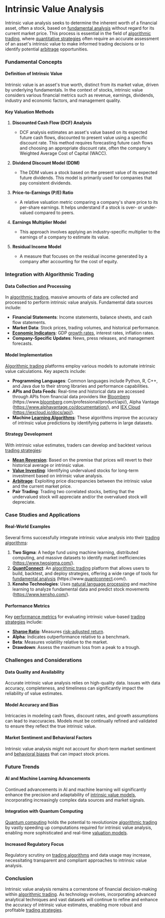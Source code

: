 # Intrinsic Value Analysis

Intrinsic value analysis seeks to determine the inherent worth of a financial asset, often a stock, based on [fundamental analysis](../f/fundamental_analysis.md) without regard for its current market price. This process is essential in the field of [algorithmic trading](../a/algorithmic_trading.md), where [quantitative strategies](../q/quantitative_strategies_in_trading.md) often require an accurate assessment of an asset's intrinsic value to make informed trading decisions or to identify potential [arbitrage](../a/arbitrage.md) opportunities.

### Fundamental Concepts

#### Definition of Intrinsic Value

Intrinsic value is an asset's true worth, distinct from its market value, driven by underlying fundamentals. In the context of stocks, intrinsic value considers various financial metrics such as revenue, earnings, dividends, industry and economic factors, and management quality.

#### Key Valuation Methods

1. **Discounted Cash Flow (DCF) Analysis**
   - DCF analysis estimates an asset's value based on its expected future cash flows, discounted to present value using a specific discount rate. This method requires forecasting future cash flows and choosing an appropriate discount rate, often the company's Weighted Average Cost of Capital (WACC).
   
2. **Dividend Discount Model (DDM)**
   - The DDM values a stock based on the present value of its expected future dividends. This model is primarily used for companies that pay consistent dividends. 

3. **Price-to-Earnings (P/E) Ratio**
   - A relative valuation metric comparing a company's share price to its per-share earnings. It helps understand if a stock is over- or under-valued compared to peers.

4. **Earnings Multiplier Model**
   - This approach involves applying an industry-specific multiplier to the earnings of a company to estimate its value.

5. **Residual Income Model**
   - A measure that focuses on the residual income generated by a company after accounting for the cost of equity.

### Integration with Algorithmic Trading

#### Data Collection and Processing

In [algorithmic trading](../a/algorithmic_trading.md), massive amounts of data are collected and processed to perform intrinsic value analysis. Fundamental data sources include:
- **Financial Statements**: Income statements, balance sheets, and cash flow statements.
- **Market Data**: Stock prices, trading volumes, and historical performance.
- **[Economic Indicators](../e/economic_indicators.md)**: GDP [growth rates](../g/growth_rates_in_trading.md), interest rates, inflation rates.
- **Company-Specific Updates**: News, press releases, and management forecasts.

#### Model Implementation

[Algorithmic trading](../a/algorithmic_trading.md) platforms employ various models to automate intrinsic value calculations. Key aspects include:

- **Programming Languages**: Common languages include Python, R, C++, and Java due to their strong libraries and performance capabilities.
- **APIs and Data Feeds**: Real-time and historical data are accessed through APIs from financial data providers like [Bloomberg](../b/bloomberg.md) (https://www.[bloomberg](../b/bloomberg.md).com/professional/product/api/), Alpha Vantage (https://www.alphavantage.co/documentation/), and [IEX Cloud](../i/iex_cloud.md) (https://iexcloud.io/docs/api/).
- **Machine [Learning Algorithms](../l/learning_algorithms_in_trading.md)**: These algorithms improve the accuracy of intrinsic value predictions by identifying patterns in large datasets.

#### Strategy Development

With intrinsic value estimates, traders can develop and backtest various [trading strategies](../t/trading_strategies.md):
- **[Mean Reversion](../m/mean_reversion.md)**: Based on the premise that prices will revert to their historical average or intrinsic value.
- **[Value Investing](../v/value_investing.md)**: Identifying undervalued stocks for long-term investment based on intrinsic value analysis.
- **[Arbitrage](../a/arbitrage.md)**: Exploiting price discrepancies between the intrinsic value and the current market price.
- **Pair Trading**: Trading two correlated stocks, betting that the undervalued stock will appreciate and/or the overvalued stock will depreciate.

### Case Studies and Applications

#### Real-World Examples

Several firms successfully integrate intrinsic value analysis into their [trading algorithms](../t/trading_algorithms.md):

1. **Two Sigma**: A hedge fund using machine learning, distributed computing, and massive datasets to identify market inefficiencies (https://www.twosigma.com/).
2. **[QuantConnect](../q/quantconnect.md)**: An [algorithmic trading](../a/algorithmic_trading.md) platform that allows users to build, backtest, and deploy strategies, offering a wide range of tools for [fundamental analysis](../f/fundamental_analysis.md) (https://www.[quantconnect](../q/quantconnect.md).com/).
3. **Kensho Technologies**: Uses [natural language processing](../n/natural_language_processing_(nlp)_in_trading.md) and machine learning to analyze fundamental data and predict stock movements (https://www.kensho.com/).

#### Performance Metrics

Key [performance metrics](../p/performance_metrics.md) for evaluating intrinsic value-based [trading strategies](../t/trading_strategies.md) include:
- **[Sharpe Ratio](../s/sharpe_ratio.md)**: Measures [risk-adjusted return](../r/risk-adjusted_return.md).
- **Alpha**: Indicates outperformance relative to a benchmark.
- **Beta**: Measures volatility relative to the market.
- **Drawdown**: Assess the maximum loss from a peak to a trough.

### Challenges and Considerations

#### Data Quality and Availability

Accurate intrinsic value analysis relies on high-quality data. Issues with data accuracy, completeness, and timeliness can significantly impact the reliability of value estimates.

#### Model Accuracy and Bias

Intricacies in modeling cash flows, discount rates, and growth assumptions can lead to inaccuracies. Models must be continually refined and validated to ensure they reflect the true intrinsic value.

#### Market Sentiment and Behavioral Factors

Intrinsic value analysis might not account for short-term market sentiment and [behavioral biases](../b/behavioral_biases_in_trading.md) that can impact stock prices.

### Future Trends

#### AI and Machine Learning Advancements

Continued advancements in AI and machine learning will significantly enhance the precision and adaptability of [intrinsic value models](../i/intrinsic_value_models.md), incorporating increasingly complex data sources and market signals.

#### Integration with Quantum Computing

[Quantum computing](../q/quantum_computing_in_trading.md) holds the potential to revolutionize [algorithmic trading](../a/algorithmic_trading.md) by vastly speeding up computations required for intrinsic value analysis, enabling more sophisticated and real-time [valuation models](../v/valuation_models.md).

#### Increased Regulatory Focus

Regulatory scrutiny on [trading algorithms](../t/trading_algorithms.md) and data usage may increase, necessitating transparent and compliant approaches to intrinsic value analysis.

### Conclusion

Intrinsic value analysis remains a cornerstone of financial decision-making within [algorithmic trading](../a/algorithmic_trading.md). As technology evolves, incorporating advanced analytical techniques and vast datasets will continue to refine and enhance the accuracy of intrinsic value estimates, enabling more robust and profitable [trading strategies](../t/trading_strategies.md).
